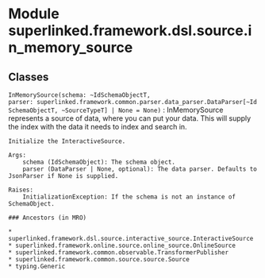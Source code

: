 Module superlinked.framework.dsl.source.in_memory_source
========================================================

Classes
-------

`InMemorySource(schema: ~IdSchemaObjectT, parser: superlinked.framework.common.parser.data_parser.DataParser[~IdSchemaObjectT, ~SourceTypeT] | None = None)`
:   InMemorySource represents a source of data, where you can put your data. This will supply
    the index with the data it needs to index and search in.
    
    Initialize the InteractiveSource.
    
    Args:
        schema (IdSchemaObject): The schema object.
        parser (DataParser | None, optional): The data parser. Defaults to JsonParser if None is supplied.
    
    Raises:
        InitializationException: If the schema is not an instance of SchemaObject.

    ### Ancestors (in MRO)

    * superlinked.framework.dsl.source.interactive_source.InteractiveSource
    * superlinked.framework.online.source.online_source.OnlineSource
    * superlinked.framework.common.observable.TransformerPublisher
    * superlinked.framework.common.source.source.Source
    * typing.Generic